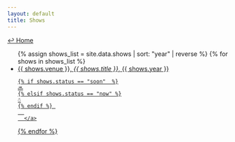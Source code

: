 ```yaml
---
layout: default
title: Shows
---
```

<a href="../">↩ Home </a>
<ul>
{% assign shows_list = site.data.shows | sort: "year" | reverse %}
{% for shows in shows_list %}
  <li>
      <a href="{{ shows.url }}">
      {{ shows.venue }}, <i>{{ shows.title }}</i>, {{ shows.year }}
      
    {% if shows.status == "soon"  %}
	🔜
	{% elsif shows.status == "now" %}
	☃
	{% endif %}	
      
      </a>
  </li>
{% endfor %}
</ul>